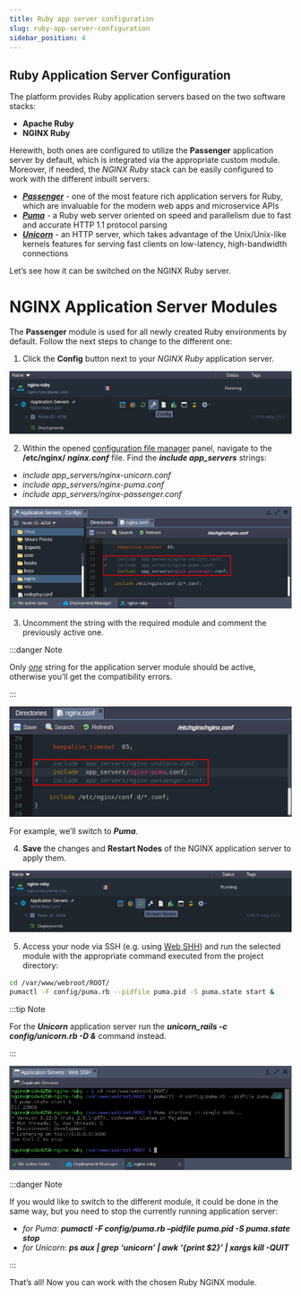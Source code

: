 ```yaml
---
title: Ruby app server configuration
slug: ruby-app-server-configuration
sidebar_position: 4
---
```


## Ruby Application Server Configuration

The platform provides Ruby application servers based on the two software stacks:

- **Apache Ruby**
- **NGINX Ruby**

Herewith, both ones are configured to utilize the **Passenger** application server by default, which is integrated via the appropriate custom module. Moreover, if needed, the _NGINX Ruby_ stack can be easily configured to work with the different inbuilt servers:

- [**_Passenger_**](https://www.phusionpassenger.com/) - one of the most feature rich application servers for Ruby, which are invaluable for the modern web apps and microservice APIs
- [**_Puma_**](https://puma.io/) - a Ruby web server oriented on speed and parallelism due to fast and accurate HTTP 1.1 protocol parsing
- [**_Unicorn_**](https://yhbt.net/unicorn/) - an HTTP server, which takes advantage of the Unix/Unix-like kernels features for serving fast clients on low-latency, high-bandwidth connections

Let’s see how it can be switched on the NGINX Ruby server.

# NGINX Application Server Modules

The **Passenger** module is used for all newly created Ruby environments by default. Follow the next steps to change to the different one:

1. Click the **Config** button next to your _NGINX Ruby_ application server.

<div style={{
    display:'flex',
    justifyContent: 'center',
    margin: '0 0 1rem 0'
}}>

![Locale Dropdown](./img/RubyAppServerConfiguration/01-nginx-ruby-server-config-button.png)

</div>

2. Within the opened [configuration file manager](http://localhost:3000/docs/application-setting/configuration-file-manager#configuration-file-manager) panel, navigate to the **/etc/nginx/** **_nginx.conf_** file. Find the **_include app_servers_** strings:

- _include app_servers/nginx-unicorn.conf_
- _include app_servers/nginx-puma.conf_
- _include app_servers/nginx-passenger.conf_

<div style={{
    display:'flex',
    justifyContent: 'center',
    margin: '0 0 1rem 0'
}}>

![Locale Dropdown](./img/RubyAppServerConfiguration/02-nginxconf-include-application-server-modules.png)

</div>

3. Uncomment the string with the required module and comment the previously active one.

:::danger Note

Only _<u>one</u>_ string for the application server module should be active, otherwise you’ll get the compatibility errors.

:::

<div style={{
    display:'flex',
    justifyContent: 'center',
    margin: '0 0 1rem 0'
}}>

![Locale Dropdown](./img/RubyAppServerConfiguration/03-adjust-nginx-ruby-application-server-settings.png)

</div>

For example, we’ll switch to **_Puma_**.

4. **Save** the changes and **Restart Nodes** of the NGINX application server to apply them.

<div style={{
    display:'flex',
    justifyContent: 'center',
    margin: '0 0 1rem 0'
}}>

![Locale Dropdown](./img/RubyAppServerConfiguration/04-nginx-ruby-server-restart-nodes.png)

</div>

5. Access your node via SSH (e.g. using [Web SHH](http://localhost:3000/docs/deployment-tools/ssh/ssh-access/web-ssh#ssh-access-via-web-browser)) and run the selected module with the appropriate command executed from the project directory:

```bash
cd /var/www/webroot/ROOT/
pumactl -F config/puma.rb --pidfile puma.pid -S puma.state start &
```

:::tip Note

For the **_Unicorn_** application server run the **_unicorn_rails -c config/unicorn.rb -D &_** command instead.

:::

<div style={{
    display:'flex',
    justifyContent: 'center',
    margin: '0 0 1rem 0'
}}>

![Locale Dropdown](./img/RubyAppServerConfiguration/05--nginx-ruby-start-puma-application-server-via-ssh.png)

</div>

:::danger Note

If you would like to switch to the different module, it could be done in the same way, but you need to stop the currently running application server:

- _for Puma_: **_pumactl -F config/puma.rb –pidfile puma.pid -S puma.state stop_**
- _for Unicorn_: **_ps aux | grep ‘unicorn’ | awk ‘{print $2}’ | xargs kill -QUIT_**

:::

That’s all! Now you can work with the chosen Ruby NGINX module.
